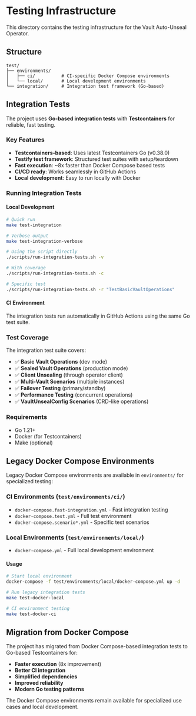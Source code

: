 # Testing Infrastructure

This directory contains the testing infrastructure for the Vault Auto-Unseal Operator.

## Structure

```
test/
├── environments/
│   ├── ci/          # CI-specific Docker Compose environments
│   └── local/       # Local development environments
└── integration/     # Integration test framework (Go-based)
```

## Integration Tests

The project uses **Go-based integration tests** with **Testcontainers** for reliable, fast testing.

### Key Features

- **Testcontainers-based**: Uses latest Testcontainers Go (v0.38.0)
- **Testify test framework**: Structured test suites with setup/teardown
- **Fast execution**: ~8x faster than Docker Compose based tests
- **CI/CD ready**: Works seamlessly in GitHub Actions
- **Local development**: Easy to run locally with Docker

### Running Integration Tests

#### Local Development

```bash
# Quick run
make test-integration

# Verbose output
make test-integration-verbose

# Using the script directly
./scripts/run-integration-tests.sh -v

# With coverage
./scripts/run-integration-tests.sh -c

# Specific test
./scripts/run-integration-tests.sh -r "TestBasicVaultOperations"
```

#### CI Environment

The integration tests run automatically in GitHub Actions using the same Go test suite.

### Test Coverage

The integration test suite covers:

- ✅ **Basic Vault Operations** (dev mode)
- ✅ **Sealed Vault Operations** (production mode)
- ✅ **Client Unsealing** (through operator client)
- ✅ **Multi-Vault Scenarios** (multiple instances)
- ✅ **Failover Testing** (primary/standby)
- ✅ **Performance Testing** (concurrent operations)
- ✅ **VaultUnsealConfig Scenarios** (CRD-like operations)

### Requirements

- Go 1.21+
- Docker (for Testcontainers)
- Make (optional)

## Legacy Docker Compose Environments

Legacy Docker Compose environments are available in `environments/` for specialized testing:

### CI Environments (`test/environments/ci/`)

- `docker-compose.fast-integration.yml` - Fast integration testing
- `docker-compose.test.yml` - Full test environment
- `docker-compose.scenario*.yml` - Specific test scenarios

### Local Environments (`test/environments/local/`)

- `docker-compose.yml` - Full local development environment

#### Usage

```bash
# Start local environment
docker-compose -f test/environments/local/docker-compose.yml up -d

# Run legacy integration tests
make test-docker-local

# CI environment testing
make test-docker-ci
```

## Migration from Docker Compose

The project has migrated from Docker Compose-based integration tests to Go-based Testcontainers for:

- **Faster execution** (8x improvement)
- **Better CI integration**
- **Simplified dependencies**
- **Improved reliability**
- **Modern Go testing patterns**

The Docker Compose environments remain available for specialized use cases and local development.
